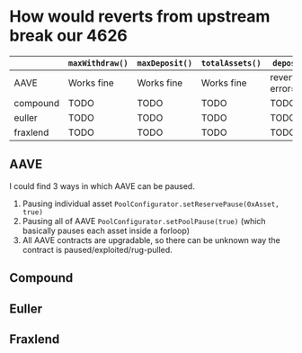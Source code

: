 # How would reverts from upstream break our 4626




|  |`maxWithdraw()`|`maxDeposit()`|`totalAssets()`|`deposit()`|`withdraw`|
|--|---------------|--------------|---------------|-----------|----------|
|AAVE|Works fine|Works fine|Works fine|reverts error="29"|reverts error="29"|
|compound|TODO|TODO|TODO|TODO|TODO|
|euller|TODO|TODO|TODO|TODO|TODO|
|fraxlend|TODO|TODO|TODO|TODO|TODO|



## AAVE

I could find 3 ways in which AAVE can be paused. 
1. Pausing individual asset `PoolConfigurator.setReservePause(0xAsset, true)`
2. Pausing all of AAVE `PoolConfigurator.setPoolPause(true)` (which basically pauses each asset inside a forloop)
3. All AAVE contracts are upgradable, so there can be unknown way the contract is paused/exploited/rug-pulled.


## Compound


## Euller


## Fraxlend
